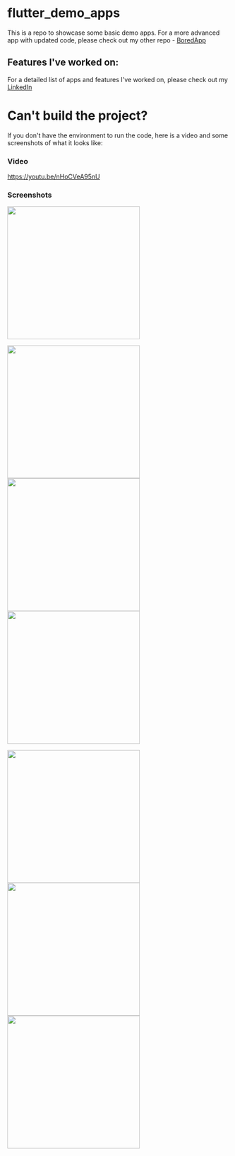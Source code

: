 # flutter_demo_apps

This is a repo to showcase some basic demo apps. For a more advanced app with updated code, please check out my other repo - [BoredApp](https://github.com/FrogMustang/BoredApp)

## Features I've worked on:
For a detailed list of apps and features I've worked on, please check out my [LinkedIn](https://www.linkedin.com/in/madalin-broscareanu-62a7511a2/)

# Can't build the project?
If you don't have the environment to run the code, here is a video and some screenshots of what it looks like:

### Video
https://youtu.be/nHoCVeA95nU

### Screenshots
<img src="https://user-images.githubusercontent.com/56998879/224572026-f9db761b-0e2f-4374-aa02-6b4bc5e88092.jpg" width="300">


<img src="https://user-images.githubusercontent.com/56998879/224572027-a025e0be-2b25-4cf8-84c9-30ff04ae3779.jpg" width="300"><img src="https://user-images.githubusercontent.com/56998879/224572028-5e46e511-9d5c-40c5-988d-652d9c333a2e.jpg" width="300"><img src="https://user-images.githubusercontent.com/56998879/224572029-063c9e95-0892-4b3d-97ea-c64fd9fb751e.jpg" width="300">


<img src="https://user-images.githubusercontent.com/56998879/224572031-f5856246-3615-4d83-8e27-641b4f195fe3.jpg" width="300"><img src="https://user-images.githubusercontent.com/56998879/224574204-07051ac3-f7eb-4b21-b964-ee7df7ca0f2b.jpg" width="300"><img src="https://user-images.githubusercontent.com/56998879/224572032-3aa3dad0-99ab-4ad4-bef1-351bfbb687a2.jpg" width="300">
